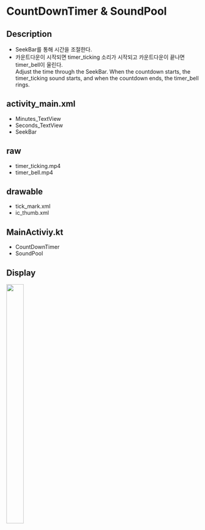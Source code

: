 # CountDownTimer & SoundPool

## Description
 * SeekBar를 통해 시간을 조절한다. 
 * 카운트다운이 시작되면 timer_ticking 소리가 시작되고 카운트다운이 끝나면 timer_bell이 울린다.  
 Adjust the time through the SeekBar. When the countdown starts, the timer_ticking sound starts, and when the countdown ends, the timer_bell rings.

## activity_main.xml  
* Minutes_TextView  
* Seconds_TextView  
* SeekBar  

## raw
* timer_ticking.mp4
* timer_bell.mp4

## drawable  
* tick_mark.xml   
* ic_thumb.xml  

## MainActiviy.kt
* CountDownTimer
* SoundPool

## Display
<img src="https://user-images.githubusercontent.com/72978589/184332509-76ea3c1f-d8c7-4458-8f91-d74c4bfe7170.gif" width="30%" height="40%">    
